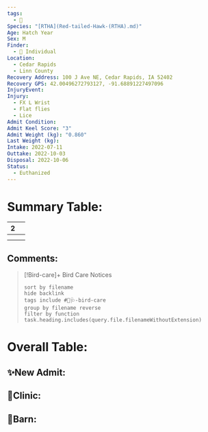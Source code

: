 ```yaml
---
tags:
  - 🦅
Species: "[RTHA](Red-tailed-Hawk-(RTHA).md)"
Age: Hatch Year
Sex: M
Finder:
  - 🧑 Individual
Location:
  - Cedar Rapids
  - Linn County
Recovery Address: 100 J Ave NE, Cedar Rapids, IA 52402
Recovery GPS: 42.00496272793127, -91.68891227497096
InjuryEvent: 
Injury:
  - FX L Wrist
  - Flat flies
  - Lice
Admit Condition: 
Admit Keel Score: "3"
Admit Weight (kg): "0.860"
Last Weight (kg): 
Intake: 2022-07-11
Outtake: 2022-10-03
Disposal: 2022-10-06
Status:
  - Euthanized
---
```


# Summary Table:

<div><table class="dataview table-view-table"><thead class="table-view-thead"><tr class="table-view-tr-header"><th class="table-view-th"><span></span><span class="dataview small-text">2</span></th><th class="table-view-th"><span></span></th></tr></thead><tbody class="table-view-tbody"><tr><td><span></span></td><td><span></span></td></tr><tr><td><span></span></td><td><span></span></td></tr></tbody></table></div>

## Comments:

> [!Bird-care]+ Bird Care Notices
>   ```tasks 
>   sort by filename
>   hide backlink
>   tags include #🦅🩺-bird-care 
>   group by filename reverse
>   filter by function task.heading.includes(query.file.filenameWithoutExtension)
>   ```

# Overall Table:

## ✨New Admit:



## 🏥Clinic:



## 🏡Barn:


